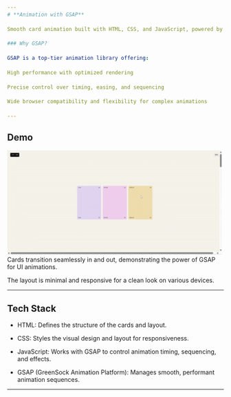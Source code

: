 ```yaml
---
# **Animation with GSAP**

Smooth card animation built with HTML, CSS, and JavaScript, powered by GSAP. This project features fluid transitions as cards appear and disappear, creating a clean and modern interactive UI experience.

### Why GSAP?

GSAP is a top-tier animation library offering:

High performance with optimized rendering

Precise control over timing, easing, and sequencing

Wide browser compatibility and flexibility for complex animations

---
```


## **Demo**
<img src="animation.gif" alt="Animation" width="500"/>
Cards transition seamlessly in and out, demonstrating the power of GSAP for UI animations.

The layout is minimal and responsive for a clean look on various devices.

---

## **Tech Stack**

- HTML: Defines the structure of the cards and layout.

- CSS: Styles the visual design and layout for responsiveness.

- JavaScript: Works with GSAP to control animation timing, sequencing, and effects.

- GSAP (GreenSock Animation Platform): Manages smooth, performant animation sequences.

---
